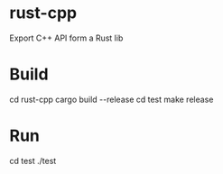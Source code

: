 # rust-cpp
Export C++ API form a Rust lib 

# Build
cd rust-cpp
cargo build --release
cd test
make release

# Run
cd test
./test
